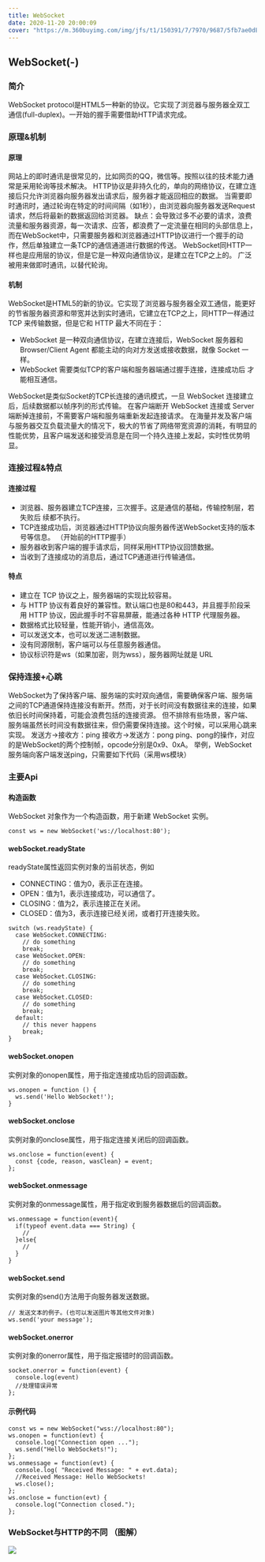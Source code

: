 ```yaml
---
title: WebSocket
date: 2020-11-20 20:00:09
cover: "https://m.360buyimg.com/img/jfs/t1/150391/7/7970/9687/5fb7ae0dEe8c94509/0363e802babbf257.png"
---
```



## WebSocket(-)

### 简介
WebSocket protocol是HTML5一种新的协议。它实现了浏览器与服务器全双工通信(full-duplex)。一开始的握手需要借助HTTP请求完成。

### 原理&机制
#### 原理
网站上的即时通讯是很常见的，比如网页的QQ，微信等。按照以往的技术能力通常是采用轮询等技术解决。
HTTP协议是非持久化的，单向的网络协议，在建立连接后只允许浏览器向服务器发出请求后，服务器才能返回相应的数据。
当需要即时通讯时，通过轮询在特定的时间间隔（如1秒），由浏览器向服务器发送Request请求，然后将最新的数据返回给浏览器。
缺点：会导致过多不必要的请求，浪费流量和服务器资源，每一次请求、应答，都浪费了一定流量在相同的头部信息上，而在WebSocket中，只需要服务器和浏览器通过HTTP协议进行一个握手的动作，然后单独建立一条TCP的通信通道进行数据的传送。
WebSocket同HTTP一样也是应用层的协议，但是它是一种双向通信协议，是建立在TCP之上的。
广泛被用来做即时通讯，以替代轮询。

#### 机制
WebSocket是HTML5的新的协议。它实现了浏览器与服务器全双工通信，能更好的节省服务器资源和带宽并达到实时通讯，它建立在TCP之上，同HTTP一样通过 TCP 来传输数据，但是它和 HTTP 最大不同在于：

- WebSocket 是一种双向通信协议，在建立连接后，WebSocket 服务器和 
Browser/Client Agent 都能主动的向对方发送或接收数据，就像 Socket 一样。
- WebSocket 需要类似TCP的客户端和服务器端通过握手连接，连接成功后
才能相互通信。

WebSocket是类似Socket的TCP长连接的通讯模式，一旦 WebSocket 连接建立后，后续数据都以帧序列的形式传输。
在客户端断开 WebSocket 连接或 Server 端断掉连接前，不需要客户端和服务端重新发起连接请求。
在海量并发及客户端与服务器交互负载流量大的情况下，极大的节省了网络带宽资源的消耗，有明显的性能优势，且客户端发送和接受消息是在同一个持久连接上发起，实时性优势明显。

### 连接过程&特点
#### 连接过程
- 浏览器、服务器建立TCP连接，三次握手。这是通信的基础，传输控制层，若失败后
续都不执行。
- TCP连接成功后，浏览器通过HTTP协议向服务器传送WebSocket支持的版本号等信息。
（开始前的HTTP握手）
- 服务器收到客户端的握手请求后，同样采用HTTP协议回馈数据。
- 当收到了连接成功的消息后，通过TCP通道进行传输通信。
#### 特点
- 建立在 TCP 协议之上，服务器端的实现比较容易。
- 与 HTTP 协议有着良好的兼容性。默认端口也是80和443，并且握手阶段采用 HTTP 
协议，因此握手时不容易屏蔽，能通过各种 HTTP 代理服务器。
- 数据格式比较轻量，性能开销小，通信高效。
- 可以发送文本，也可以发送二进制数据。
- 没有同源限制，客户端可以与任意服务器通信。
- 协议标识符是ws（如果加密，则为wss），服务器网址就是 URL

### 保持连接+心跳
WebSocket为了保持客户端、服务端的实时双向通信，需要确保客户端、服务端之间的TCP通道保持连接没有断开。然而，对于长时间没有数据往来的连接，如果依旧长时间保持着，可能会浪费包括的连接资源。
但不排除有些场景，客户端、服务端虽然长时间没有数据往来，但仍需要保持连接。这个时候，可以采用心跳来实现。
发送方->接收方：ping
接收方->发送方：pong
ping、pong的操作，对应的是WebSocket的两个控制帧，opcode分别是0x9、0xA。
举例，WebSocket服务端向客户端发送ping，只需要如下代码（采用ws模块）

### 主要Api
#### 构造函数
WebSocket 对象作为一个构造函数，用于新建 WebSocket 实例。
```
const ws = new WebSocket('ws://localhost:80');
```

#### webSocket.readyState
readyState属性返回实例对象的当前状态，例如
- CONNECTING：值为0，表示正在连接。
- OPEN：值为1，表示连接成功，可以通信了。
- CLOSING：值为2，表示连接正在关闭。
- CLOSED：值为3，表示连接已经关闭，或者打开连接失败。

```
switch (ws.readyState) {
  case WebSocket.CONNECTING:
    // do something
    break;
  case WebSocket.OPEN:
    // do something
    break;
  case WebSocket.CLOSING:
    // do something
    break;
  case WebSocket.CLOSED:
    // do something
    break;
  default:
    // this never happens
    break;
}
```

#### webSocket.onopen
实例对象的onopen属性，用于指定连接成功后的回调函数。

```
ws.onopen = function () {
  ws.send('Hello WebSocket!');
}
```
#### webSocket.onclose
实例对象的onclose属性，用于指定连接关闭后的回调函数。
```
ws.onclose = function(event) {
  const {code, reason, wasClean} = event;
};
```
#### webSocket.onmessage
实例对象的onmessage属性，用于指定收到服务器数据后的回调函数。
```
ws.onmessage = function(event){
  if(typeof event.data === String) {
    //
  }else{
    //
  }
}
```
#### webSocket.send
实例对象的send()方法用于向服务器发送数据。
```
// 发送文本的例子。(也可以发送图片等其他文件对象)
ws.send('your message');
```
#### webSocket.onerror
实例对象的onerror属性，用于指定报错时的回调函数。
```
socket.onerror = function(event) {
  console.log(event)
  //处理错误异常
};
```

#### 示例代码
```
const ws = new WebSocket("wss://localhost:80");  
ws.onopen = function(evt) {   
  console.log("Connection open ...");   
  ws.send("Hello WebSockets!"); 
};  
ws.onmessage = function(evt) {  
  console.log( "Received Message: " + evt.data);
  //Received Message: Hello WebSockets!
  ws.close(); 
};  
ws.onclose = function(evt) {  
  console.log("Connection closed."); 
}; 
```

### WebSocket与HTTP的不同 （图解）
![](https://m.360buyimg.com/img/jfs/t1/142749/34/13761/207298/5fa93d0dE977b31a4/b2458a2ffda633bb.jpg)



